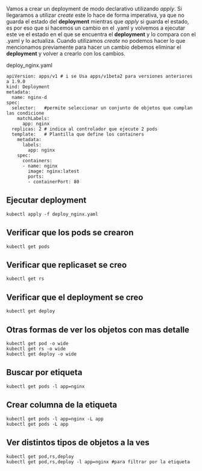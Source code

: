 Vamos a crear un deployment de modo declarativo utilizando _apply_. Si llegaramos a utilizar _create_ este lo hace de forma imperativa, ya que no guarda el estado del **deployment** mientras que _apply_ si guarda el estado, es por eso que si hacemos un cambio en el .yaml y volvemos a ejecutar este ve el estado en el que se encuentra el **deployment** y lo compara con el .yaml y lo actualiza.
Cuando utilizamos _create_ no podemos hacer lo que mencionamos previamente para hacer un cambio debemos eliminar el **deployment** y volver a crearlo con los cambios.

deploy_nginx.yaml
```
apiVersion: apps/v1 # i se Usa apps/v1beta2 para versiones anteriores a 1.9.0
kind: Deployment
metadata:
  name: nginx-d
spec:
  selector:   #permite seleccionar un conjunto de objetos que cumplan las condicione
    matchLabels:
      app: nginx
  replicas: 2 # indica al controlador que ejecute 2 pods
  template:   # Plantilla que define los containers
    metadata:
      labels:
        app: nginx
    spec:
      containers:
      - name: nginx
        image: nginx:latest
        ports:
        - containerPort: 80
```

## Ejecutar deployment
```
kubectl apply -f deploy_nginx.yaml
```

## Verificar que los pods se crearon
```
kubectl get pods
```

## Verificar que replicaset se creo
```
kubectl get rs
```

## Verificar que el deployment se creo
```
kubectl get deploy
```

## Otras formas de ver los objetos con mas detalle
```
kubectl get pod -o wide
kubectl get rs -o wide
kubectl get deploy -o wide
```

## Buscar por etiqueta
```
kubectl get pods -l app=nginx
```

## Crear columna de la etiqueta
```
kubectl get pods -l app=nginx -L app
kubectl get pods -L app
```

## Ver distintos tipos de objetos a la ves
```
kubectl get pod,rs,deploy
kubectl get pod,rs,deploy -l app=nginx #para filtrar por la etiqueta
```